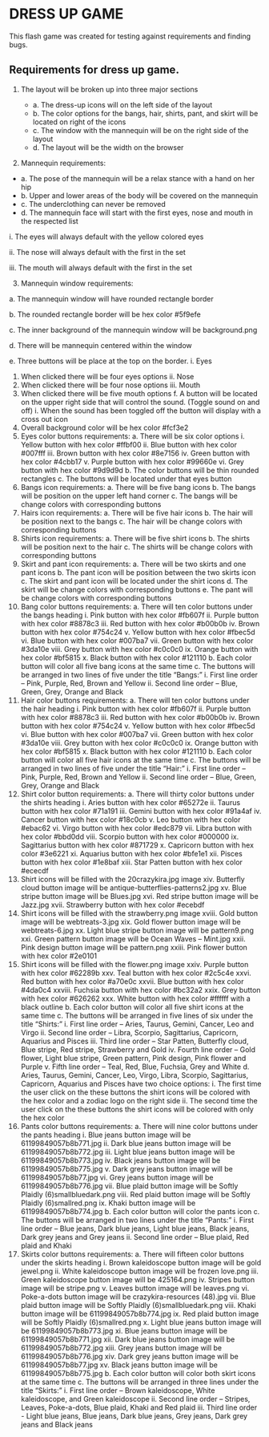 # DRESS UP GAME
This flash game was created for testing against requirements and finding bugs.

## Requirements for dress up game.
1. The layout will be broken up into three major sections
   - a.	The dress-up icons will on the left side of the layout
   - b.	The color options for the bangs, hair, shirts, pant, and skirt will be located on right of the icons
   - c.	The window with the mannequin will be on the right side of the layout
   - d.	The layout will be the width on the browser

2.	Mannequin requirements:
   - a.	The pose of the mannequin will be a relax stance with a hand on her hip
   - b.	Upper and lower areas of the body will be covered on the mannequin
   - c.	The underclothing can never be removed
   - d.	The mannequin face will start with the first eyes, nose and mouth in the respected list

i.	The eyes will always default with the yellow colored eyes

ii.	The nose will always default with the first in the set

iii.	The mouth will always default with the first in the set

3.	Mannequin window requirements:

a.	The mannequin window will have rounded rectangle border

b.	The rounded rectangle border will be hex color #5f9efe

c.	The inner background of the mannequin window will be background.png

d.	There will be mannequin centered within the window

e.	Three buttons will be place at the top on the border.
i.	Eyes
1.	When clicked there will be four eyes options
ii.	Nose
1.	When clicked there will be four nose options
iii.	Mouth
1.	When clicked there will be five mouth options
f.	A button will be located on the upper right side that will control the sound. (Toggle sound on and off)
i.	When the sound has been toggled off the button will display with a cross out icon
4.	Overall background color will be hex color #fcf3e2
5.	Eyes color buttons requirements:
a.	There will be six color options
i.	Yellow button with hex color #ffbf00
ii.	Blue button with hex color #007fff
iii.	Brown button with hex color #8e7156
iv.	Green button with hex color #4cbb17
v.	Purple button with hex color #99660e
vi.	Grey button with hex color #9d9d9d
b.	The color buttons will be thin rounded rectangles
c.	The buttons will be located under that eyes button
6.	Bangs icon requirements:
a.	There will be five bang icons
b.	The bangs will be position on the upper left hand corner
c.	The bangs will be change colors with corresponding buttons
7.	Hairs icon requirements:
a.	There will be five hair icons
b.	The hair will be position next to the bangs
c.	The hair will be change colors with corresponding buttons
8.	Shirts icon requirements:
a.	There will be five shirt icons
b.	The shirts will be position next to the hair
c.	The shirts will be change colors with corresponding buttons
9.	Skirt and pant icon requirements:
a.	There will be two skirts and one pant icons
b.	The pant icon will be position between the two skirts icon
c.	The skirt and pant icon will be located under the shirt icons
d.	The skirt will be change colors with corresponding buttons
e.	The pant will be change colors with corresponding buttons
10.	Bang color buttons requirements:
a.	There will ten color buttons under the bangs heading
i.	Pink button with hex color #fb607f
ii.	Purple button with hex color #8878c3
iii.	Red button with hex color #b00b0b
iv.	Brown button with hex color #754c24
v.	Yellow button with hex color #fbec5d
vi.	Blue button with hex color #007ba7
vii.	Green button with hex color #3da10e
viii.	Grey button with hex color #c0c0c0
ix.	Orange button with hex color #bf5815
x.	Black button with hex color #121110
b.	Each color button will color all five bang icons at the same time
c.	The buttons will be arranged in two lines of five under the title “Bangs:”
i.	First line order – Pink, Purple, Red, Brown and Yellow
ii.	Second line order – Blue, Green, Grey, Orange and Black
11.	Hair color buttons requirements:
a.	There will ten color buttons under the hair heading
i.	Pink button with hex color #fb607f
ii.	Purple button with hex color #8878c3
iii.	Red button with hex color #b00b0b
iv.	Brown button with hex color #754c24
v.	Yellow button with hex color #fbec5d
vi.	Blue button with hex color #007ba7
vii.	Green button with hex color #3da10e
viii.	Grey button with hex color #c0c0c0
ix.	Orange button with hex color #bf5815
x.	Black button with hex color #121110
b.	Each color button will color all five hair icons at the same time
c.	The buttons will be arranged in two lines of five under the title “Hair:”
i.	First line order – Pink, Purple, Red, Brown and Yellow
ii.	Second line order – Blue, Green, Grey, Orange and Black
12.	Shirt color button requirements:
a.	There will thirty color buttons under the shirts heading
i.	Aries button with hex color #65272e
ii.	Taurus button with hex color #71a191
iii.	Gemini button with hex color #91a4af
iv.	Cancer button with hex color #18c0cb
v.	Leo button with hex color #ebac62
vi.	Virgo button with hex color #edc879
vii.	Libra button with hex color #bbd0dd
viii.	Scorpio button with hex color #000000
ix.	Sagittarius button with hex color #871729
x.	Capricorn button with hex color #3e6221
xi.	Aquarius button with hex color #bfe1e1
xii.	Pisces button with hex color #1e8baf
xiii.	Star Patten button with hex color #ececdf
1.	Shirt icons will be filled with the 20crazykira.jpg image
xiv.	Butterfly cloud button image will be antique-butterflies-patterns2.jpg
xv.	Blue stripe button image will be Blues.jpg
xvi.	Red stripe button image will be Jazz.jpg
xvii.	Strawberry button with hex color #ecebdf
1.	Shirt icons will be filled with the strawberry.png image
xviii.	Gold button image will be webtreats-3.jpg
xix.	Gold flower button image will be webtreats-6.jpg
xx.	Light blue stripe button image will be pattern9.png
xxi.	Green pattern button image will be Ocean Waves – Mint.jpg
xxii.	Pink design button image will be pattern.png
xxiii.	Pink flower button with hex color #2e0101
1.	Shirt icons will be filled with the flower.png image
xxiv.	Purple button with hex color #62289b
xxv.	Teal button with hex color #2c5c4e
xxvi.	Red button with hex color #a70e0c
xxvii.	Blue button with hex color #4da0c4
xxviii.	Fuchsia button with hex color #bc32a2
xxix.	Grey button with hex color #626262
xxx.	White button with hex color #ffffff with a black outline
b.	Each color button will color all five shirt icons at the same time
c.	The buttons will be arranged in five lines of six under the title “Shirts:”
i.	First line order – Aries, Taurus, Gemini, Cancer, Leo and Virgo
ii.	Second line order – Libra, Scorpio, Sagittarius, Capricorn, Aquarius and Pisces
iii.	Third line order – Star Patten, Butterfly cloud, Blue stripe, Red stripe, Strawberry and Gold
iv.	Fourth line order – Gold flower, Light blue stripe, Green pattern, Pink design, Pink flower and Purple
v.	Fifth line order – Teal, Red, Blue, Fuchsia, Grey and White
d.	Aries, Taurus, Gemini, Cancer, Leo, Virgo, Libra, Scorpio, Sagittarius, Capricorn, Aquarius and Pisces have two choice options:
i.	The first time the user click on the these buttons the shirt icons will be colored with the hex color and a zodiac logo on the right side
ii.	The second time the user click on the these buttons the shirt icons will be colored with only the hex color
13.	Pants color buttons requirements:
a.	There will nine color buttons under the pants heading
i.	Blue jeans button image will be 61199849057b8b771.jpg
ii.	Dark blue jeans button image will be 61199849057b8b772.jpg
iii.	Light blue jeans button image will be 61199849057b8b773.jpg
iv.	Black jeans button image will be 61199849057b8b775.jpg
v.	Dark grey jeans button image will be 61199849057b8b77.jpg
vi.	Grey jeans button image will be 61199849057b8b776.jpg
vii.	Blue plaid button image will be Softly Plaidly (6)smallbluedark.png
viii.	Red plaid button image will be Softly Plaidly (6)smallred.png
ix.	Khaki button image will be 61199849057b8b774.jpg
b.	Each color button will color the pants icon
c.	The buttons will be arranged in two lines under the title “Pants:”
i.	First line order – Blue jeans, Dark blue jeans, Light blue jeans, Black jeans, Dark grey jeans and Grey jeans
ii.	Second line order – Blue plaid, Red plaid and Khaki
14.	Skirts color buttons requirements:
a.	There will fifteen color buttons under the skirts heading
i.	Brown kaleidoscope button image will be gold jewel.png
ii.	White kaleidoscope button image will be frozen love.png
iii.	Green kaleidoscope button image will be 425164.png
iv.	Stripes button image will be stripe.png
v.	Leaves button image will be leaves.png
vi.	Poke-a-dots button image will be crazykira-resources (48).jpg
vii.	Blue plaid button image will be Softly Plaidly (6)smallbluedark.png
viii.	Khaki button image will be 61199849057b8b774.jpg
ix.	Red plaid button image will be Softly Plaidly (6)smallred.png
x.	Light blue jeans button image will be 61199849057b8b773.jpg
xi.	Blue jeans button image will be 61199849057b8b771.jpg
xii.	Dark blue jeans button image will be 61199849057b8b772.jpg
xiii.	Grey jeans button image will be 61199849057b8b776.jpg
xiv.	Dark grey jeans button image will be 61199849057b8b77.jpg
xv.	Black jeans button image will be 61199849057b8b775.jpg
b.	Each color button will color both skirt icons at the same time
c.	The buttons will be arranged in three lines under the title “Skirts:”
i.	First line order – Brown kaleidoscope, White kaleidoscope, and Green kaleidoscope 
ii.	Second line order – Stripes, Leaves, Poke-a-dots, Blue plaid, Khaki and Red plaid
iii.	Third line order - Light blue jeans, Blue jeans, Dark blue jeans, Grey jeans, Dark grey jeans and Black jeans
